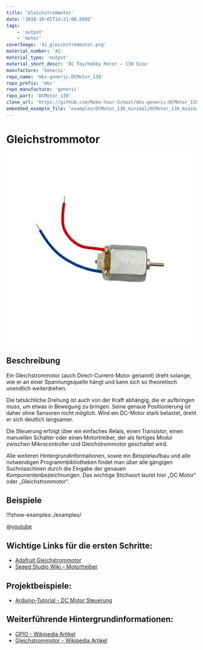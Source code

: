 ```yaml
---
title: 'Gleichstrommotor'
date: '2018-10-01T14:21:00.000Z'
tags:
    - 'output'
    - 'motor'
coverImage: '41_gleichstrommotor.png'
material_number: '41'
material_type: 'output'
material_short_descr: 'DC Toy/Hobby Motor – 130 Size'
manufacture: 'Generic'
repo_name: 'mks-generic-DCMotor_130'
repo_prefix: 'mks'
repo_manufacture: 'generic'
repo_part: 'DCMotor_130'
clone_url: 'https://github.com/Make-Your-School/mks-generic-DCMotor_130.git'
embedded_example_file: 'examples/DCMotor_130_minimal/DCMotor_130_minimal.ino'
---
```


# Gleichstrommotor

![Gleichstrommotor](./41_gleichstrommotor.png)

## Beschreibung

Ein Gleichstrommotor (auch Direct-Current-Motor genannt) dreht solange, wie er an einer Spannungsquelle hängt und kann sich so theoretisch unendlich weiterdrehen. 

<!-- more_details -->

Die tatsächliche Drehung ist auch von der Kraft abhängig, die er aufbringen muss, um etwas in Bewegung zu bringen. 
Seine genaue Positionierung ist daher ohne Sensoren nicht möglich. 
Wird ein DC-Motor stark belastet, dreht er sich deutlich langsamer.

Die Steuerung erfolgt über ein einfaches Relais, einen Transistor, einen manuellen Schalter oder einen Motortreiber, der als fertiges Modul zwischen Mikrocontroller und Gleichstrommotor geschaltet wird.

Alle weiteren Hintergrundinformationen, sowie ein Beispielaufbau und alle notwendigen Programmbibliotheken findet man über alle gängigen Suchmaschinen durch die Eingabe der genauen Komponentenbezeichnungen. 
Das wichtige Stichwort lautet hier „DC Motor“ oder „Gleichstrommotor“.

## Beispiele

!!!show-examples:./examples/

<!-- infolists -->

@[youtube](https://www.youtube.com/watch?v=wVxcmO2YuxA)

## Wichtige Links für die ersten Schritte:

- [Adafruit Gleichstrommotor](https://www.adafruit.com/product/711)
- [Seeed Studio Wiki – Motortreiber](http://wiki.seeedstudio.com/Grove-I2C_Motor_Driver_V1.3/)

## Projektbeispiele:

- [Arduino-Tutorial - DC Motor Steuerung](https://www.arduino-tutorial.de/motorsteuerung-direkt-per-arduino/)

## Weiterführende Hintergrundinformationen:

- [GPIO - Wikipedia Artikel](https://de.wikipedia.org/wiki/Allzweckeingabe/-ausgabe)
- [Gleichstrommotor - Wikipedia Artikel](https://de.wikipedia.org/wiki/Gleichstrommaschine)
